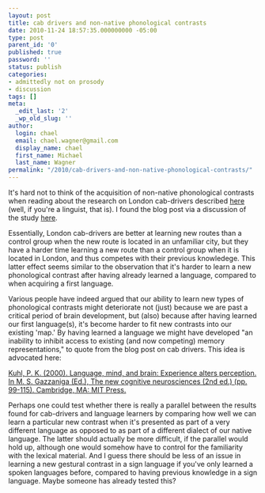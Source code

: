 ```yaml
---
layout: post
title: cab drivers and non-native phonological contrasts
date: 2010-11-24 18:57:35.000000000 -05:00
type: post
parent_id: '0'
published: true
password: ''
status: publish
categories:
- admittedly not on prosody
- discussion
tags: []
meta:
  _edit_last: '2'
  _wp_old_slug: ''
author:
  login: chael
  email: chael.wagner@gmail.com
  display_name: chael
  first_name: Michael
  last_name: Wagner
permalink: "/2010/cab-drivers-and-non-native-phonological-contrasts/"
---
```

It's hard not to think of the acquisition of non-native phonological contrasts when reading about the research on London cab-drivers described [here](http://bps-research-digest.blogspot.com/2010/11/how-skilled-are-london-taxi-drivers-at.html) (well, if you're a linguist, that is). I found the blog post via a discussion of the study [here](http://www.wired.com/wiredscience/2010/11/the-cognitive-cost-of-expertise/).

Essentially, London cab-drivers are better at learning new routes than a control group when the new route is located in an unfamiliar city, but they have a harder time learning a new route than a control group when it is located in London, and thus competes with their previous knowledege. This latter effect seems similar to the observation that it's harder to learn a new phonological contrast after having already learned a language, compared to when acquiring a first language.

Various people have indeed argued that our ability to learn new types of phonological contrasts might deteriorate not (just) because we are past a critical period of brain development, but (also) because after having learned our first language(s), it's become harder to fit new contrasts into our existing 'map.' By having learned a language we might have developed "an inability to inhibit access to existing (and now competing) memory representations," to quote from the blog post on cab drivers. This idea is advocated here:

[Kuhl, P. K. (2000). Language, mind, and brain: Experience alters perception. In M. S. Gazzaniga (Ed.), The new cognitive neurosciences (2nd ed.) (pp. 99-115). Cambridge, MA: MIT Press.](dx.doi.org/10.1016/S0010-0277(02)00198-1)

Perhaps one could test whether there is really a parallel between the results found for cab-drivers and language learners by comparing how well we can learn a particular new contrast when it's presented as part of a very different language as opposed to as part of a different dialect of our native language. The latter should actually be more difficult, if the parallel would hold up, although one would somehow have to control for the familiarity with the lexical material. And I guess there should be less of an issue in learning a new gestural contrast in a sign language if you've only learned a spoken languages before, compared to having previous knowledge in a sign language. Maybe someone has already tested this?

